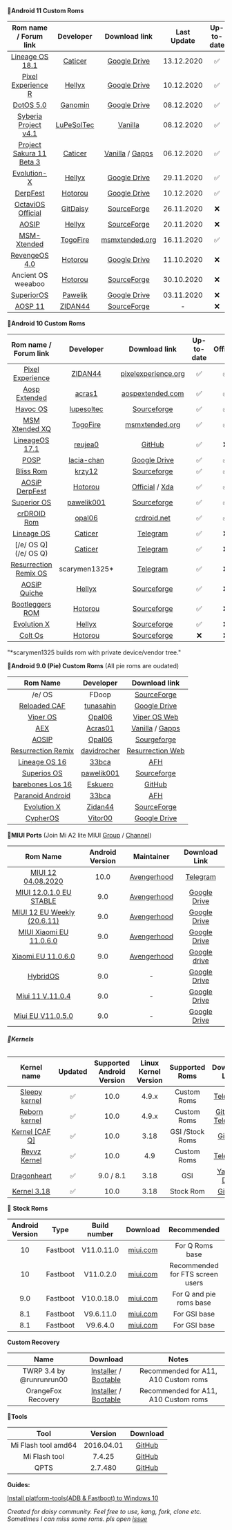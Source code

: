 **📱Android 11 Custom Roms**

|                    Rom name / Forum link                     |                          Developer                           |                        Download link                         | Last Update | Up-to-date | Official | OTA  |
| :----------------------------------------------------------: | :----------------------------------------------------------: | :----------------------------------------------------------: | :---------: | :--------: | :------: | :--: |
|   [Lineage OS 18.1](https://t.me/caticerstuff/138?single)    |              [Caticer](https://t.me/fdoopstuff)              | [Google Drive](https://drive.google.com/drive/folders/1PQazwZB74Wi-CIEusMGmYbJ-Cj07m3eI?usp=sharing) | 13.12.2020  |     ✅      |    ❌     |  ❌   |
|     [Pixel Experience R](https://t.me/newsmia2lite/543)      |                [Hellyx](https://t.me/Helly_x)                | [Google Drive](https://sourceforge.net/projects/pedaisy/files/daisy/PixelExperience_daisy-11.0-20201210-1855-BETA-UNOFFICIAL.zip/download) | 10.12.2020  |     ✅      |    ❌     |  ❌   |
|          [DotOS 5.0](https://t.me/newsmia2lite/541)          |               [Ganomin](https://t.me/ganomin)                |                       [Google Drive]()                       | 08.12.2020  |     ✅      |    ❌     |  ❌   |
| [Syberia Project v4.1](https://forum.xda-developers.com/t/rom-11-daisy-unofficial-syberia-project.4200621/) |            [LuPeSolTec](https://t.me/LuPeSolTec)             |              [Vanilla](https://bit.ly/3qQRx3Y)               | 08.12.2020  |     ✅      |    ❌     |  ❌   |
| [Project Sakura 11 Beta 3](https://t.me/caticerstuff/121?single) |              [Caticer](https://t.me/fdoopstuff)              | [Vanilla](https://bashupload.com/hNAJo/Psakura.zip) / [Gapps](https://drive.google.com/uc?id=1ZECqz7T17RI-l369NyndyVjokXK596pB&export=download) | 06.12.2020  |     ✅      |    ❌     |  ❌   |
|         [Evolution-X](https://t.me/newsmia2lite/530)         |                [Hellyx](https://t.me/Helly_x)                |                       [Google Drive]()                       | 29.11.2020  |     ✅      |    ❌     |  ❌   |
|          [DerpFest](https://t.me/newsmia2lite/529)           |               [Hotorou](https://t.me/hotorou)                | [Google Drive](https://drive.google.com/uc?id=1VfvZM1PNpbXCvjYZjvuEA5Hy02wniF4R&export=download) | 10.12.2020  |     ✅      |    ✅     |  ❌   |
|      [OctaviOS Official](https://t.me/newsmia2lite/525)      |              [GitDaisy](https://t.me/GitDaisy)               | [SourceForge](https://sourceforge.net/projects/octavi-os/files/daisy/) | 26.11.2020  |     ❌      |    ✅     |  ❌   |
|            [AOSIP](https://t.me/newsmia2lite/523)            |                [Hellyx](https://t.me/Helly_x)                | [SourceForge](https://sourceforge.net/projects/aosipdaisy/files/daisy/AOSiP-11-Ravioli-daisy-20201120-1606.zip/download) | 20.11.2020  |     ❌      |    ❌     |  ❌   |
|         [MSM-Xtended](https://t.me/TogoFireChannel)          |              [TogoFire](https://t.me/TogoFire)               | [msmxtended.org](https://downloads.msmxtended.org/?dir=daisy) | 16.11.2020  |     ✅      |    ✅     |  ❔   |
|           [RevengeOS 4.0](https://t.me/hotorou039)           |               [Hotorou](https://t.me/hotorou)                | [Google Drive](https://drive.google.com/uc?id=1s8iR6Znch8jPikIArgQM-vone4e0rE7r&export=download) | 11.10.2020  |     ❌      |    ❌     |  ❌   |
|                      Ancient OS weeaboo                      |               [Hotorou](https://t.me/hotorou)                | [SourceForge](https://sourceforge.net/projects/zunayed-builds/files/Bootleg/daisy/AncientOS-weeaboify-v4.0-Final-daisy-desufied-20201030-1814-Vanilla.zip/download) | 30.10.2020  |     ❌      |    ❌     |  ❌   |
|            [SuperiorOS](https://t.me/pawelikwork)            |              [Pawelik](https://t.me/pawelik001)              | [Google Drive](https://drive.google.com/file/d/1HSfMCO2dAd3wPFv9Bhq_0Dx8ImfHaemJ/view?usp=sharing) | 03.11.2020  |     ❌      |    ❌     |  ❌   |
| [AOSP 11](https://forum.xda-developers.com/mi-a2-lite/development/rom-aosp-11-0-t4167961) | [ZIDAN44](https://forum.xda-developers.com/member.php?u=9782219) | [SourceForge](https://sourceforge.net/projects/sakura-roms/files/Daisy/aosp_daisy-11-20200925-1519-beta.zip/download) |      -      |     ❌      |    ❌     |  ❌   |

**📱Android 10 Custom Roms**

|                    Rom name / Forum link                     |                          Developer                           |                        Download link                         | Up-to-date | Official | OTA  |
| :----------------------------------------------------------: | :----------------------------------------------------------: | :----------------------------------------------------------: | :--------: | :------: | :--: |
| [Pixel Experience](https://forum.xda-developers.com/mi-a2-lite/development/rom-pixel-experience-t4123633) | [ZIDAN44](https://forum.xda-developers.com/member.php?u=9782219) | [pixelexperience.org](https://download.pixelexperience.org/daisy) |     ✅      |    ✅     |  ✅   |
| [Aosp Extended](https://forum.xda-developers.com/mi-a2-lite/development/rom-aospextended-rom-v7-0-t4051329) | [acras1](https://forum.xda-developers.com/member.php?u=5583941) | [aospextended.com](https://downloads.aospextended.com/daisy) |     ✅      |    ✅     |  ✅   |
| [Havoc OS](https://forum.xda-developers.com/mi-a2-lite/development/stable-havoc-os-rom-t4098041) | [lupesoltec](https://forum.xda-developers.com/member.php?u=8461838) | [Sourceforge](https://sourceforge.net/projects/havoc-os/files/daisy/) |     ✅      |    ✅     |  ❌   |
| [MSM Xtended XQ](https://forum.xda-developers.com/mi-a2-lite/development/stable-msm-xtended-xq-release-v6-0-t4063845) | [TogoFire](https://forum.xda-developers.com/member.php?u=4230687) | [msmxtended.org](https://downloads.msmxtended.org/?dir=daisy) |     ✅      |    ✅     |  ✅   |
| [LineageOS 17.1](https://forum.xda-developers.com/mi-a2-lite/development/lineageos-17-1-xiaomi-a2-lite-t4076439) | [reujea0](https://forum.xda-developers.com/member.php?u=7249498) | [GitHub](https://github.com/a-huk/otaserver/releases/download/07/lineage-17.1-20200916-UNOFFICIAL-daisy.zip) |     ✅      |    ❌     |  ✅   |
| [POSP](https://forum.xda-developers.com/mi-a2-lite/development/10-0-posp-v3-q-daisy-t4011191) | [lacia-chan](https://forum.xda-developers.com/member.php?u=8295328) | [Google Drive](https://drive.google.com/file/d/1xKgi5CTyIu4__e2WlF_CId89KV_QAIWp/view?usp=sharing) |     ✅      |    ✅     |  ❌   |
| [Bliss Rom](https://forum.xda-developers.com/mi-a2-lite/development/10-0-bliss-rom-v12-5-xiaomi-mi-a2-lite-t4072705) | [krzy12](https://forum.xda-developers.com/member.php?u=5938081) | [Sourceforge](https://sourceforge.net/projects/blissroms/files/Q/daisy/) |     ✅      |    ✅     |  ❔   |
| [AOSiP DerpFest](https://forum.xda-developers.com/mi-a2-lite/development/official-aosip-derpfest-rom-mi-a2-lite-t4151523) | [Hotorou](https://forum.xda-developers.com/member.php?u=10763893) | [Official](https://get.derpfest.org/) / [Xda](https://forum.xda-developers.com/mi-a2-lite/development/official-aosip-derpfest-rom-mi-a2-lite-t4151523) |     ✅      |    ✅     |  ❔   |
| [Superior OS](https://forum.xda-developers.com/mi-a2-lite/development/10-superioros-xiaomi-mi-a2-lite-t3998109) | [pawelik001](https://forum.xda-developers.com/member.php?u=8419529) | [Sourceforge](https://sourceforge.net/projects/superioros/files/daisy/) |     ✅      |    ✅     |  ❌   |
| [crDROID Rom](https://forum.xda-developers.com/mi-a2-lite/development/stable-crdroid-rom-t4145515) | [opal06](https://forum.xda-developers.com/member.php?u=8661641) |           [crdroid.net](https://crdroid.net/daisy)           |     ✅      |    ✅     |  ✅   |
|            [Lineage OS](https://t.me/fdoopstuff)             |              [Caticer](https://t.me/fdoopstuff)              |             [Telegram](https://t.me/fdoopstuff)              |     ✅      |    ❌     |  ❌   |
|                     [/e/ OS Q](/e/ OS Q)                     |              [Caticer](https://t.me/fdoopstuff)              |             [Telegram](https://t.me/fdoopstuff)              |     ✅      |    ❌     |  ❌   |
| [Resurrection Remix OS](https://t.me/newsmia2lite/480?single) |                        scarymen1325*                         |       [Telegram](https://t.me/newsmia2lite/480?single)       |     ✅      |    ❌     |  ❌   |
| [AOSiP Quiche](https://forum.xda-developers.com/mi-a2-lite/development/rom-aosip-quiche-t4159397) | [Hellyx](https://forum.xda-developers.com/member.php?u=10642995) | [Sourceforge](https://sourceforge.net/projects/aosipdaisy/files/daisy/) |     ✅      |    ❌     |  ❌   |
| [Bootleggers ROM](https://forum.xda-developers.com/mi-a2-lite/development/bootleggers-rom-mi-a2-liteunofficial-t4122801) | [Hotorou](https://forum.xda-developers.com/member.php?u=10763893) | [Sourceforge](https://sourceforge.net/projects/zunayed-builds/files/Bootleg/daisy/) |     ✅      |    ❌     |  ❌   |
| [Evolution X](https://forum.xda-developers.com/mi-a2-lite/development/rom-evolution-x-4-5-t4141719) | [Hellyx](https://forum.xda-developers.com/member.php?u=10642995) | [Sourceforge](https://sourceforge.net/projects/testbuildss/files/daisy/) |     ✅      |    ❌     |  ❌   |
| [Colt Os](https://forum.xda-developers.com/mi-a2-lite/development/unofficial-colt-os-mi-a2-litedaisy-t4111499) | [Hotorou](https://forum.xda-developers.com/member.php?u=10763893) | [Sourceforge](https://sourceforge.net/projects/zunayed-builds/files/Colt/daisy/) |     ❌      |    ❌     |  ❌   |

"*scarymen1325 builds rom with private device/vendor tree." 

**📱Android 9.0 (Pie) Custom Roms** (All pie roms are oudated)

|                           Rom Name                           |                          Developer                           |                        Download link                         |
| :----------------------------------------------------------: | :----------------------------------------------------------: | :----------------------------------------------------------: |
|                            /e/ OS                            |                            FDoop                             | [SourceForge](https://sourceforge.net/projects/fdoops-builds/files/eos/) |
| [Reloaded CAF](https://forum.xda-developers.com/mi-a2-lite/development/9-0-caf-reloaded-caf-mi-a2-lite-daisy-t3967509) | [tunasahin](https://forum.xda-developers.com/member.php?u=9165614) | [Google Drive](https://drive.google.com/file/d/1q4te3ZkmVI_mCQ1yjRi6mkKekS944NGI/view?usp=drivesdk) |
| [Viper OS](https://forum.xda-developers.com/mi-a2-lite/development/9-0-viperos-v6-3-xiaomi-mi-a2-lite-t3927195) | [Opal06](https://forum.xda-developers.com/member.php?u=8661641) | [Viper OS Web](https://download.viperos.org/?codename=daisy) |
| [AEX](https://forum.xda-developers.com/mi-a2-lite/development/9-0-aosp-extended-6-5-xiaomi-mi-a2-lite-t3930940) | [Acras01](https://forum.xda-developers.com/member.php?u=5583941) | [Vanilla](https://drive.google.com/open?id=1MXZQr0jm1u3TWaoFKaAfP-1eRK0g7nj9) / [Gapps](https://drive.google.com/open?id=1BXduvu95Y6WKJqz8baVNSjSitxSFeYVF) |
| [AOSIP](https://forum.xda-developers.com/mi-a2-lite/development/9-0-aosip-rom-t3929596) | [Opal06](https://forum.xda-developers.com/member.php?u=8661641) | [Sourgeforge](https://sourceforge.net/projects/aosip-daisy-ota/files/builds/) |
| [Resurrection Remix](https://forum.xda-developers.com/mi-a2-lite/development/9-0-resurrection-remix-v7-0-2-xiaomi-mi-t3926922) | [davidrocher](https://forum.xda-developers.com/member.php?u=8220724) | [Resurrection Web](https://get.resurrectionremix.com/?dir=daisy) |
| [Lineage OS 16](https://forum.xda-developers.com/mi-a2-lite/development/lineageos-16-0-xiaomi-mi-a2-lite-t3919060) | [33bca](https://forum.xda-developers.com/member.php?u=5296790) | [AFH](https://androidfilehost.com/?fid=6006931924117920053)  |
| [Superios OS](https://forum.xda-developers.com/mi-a2-lite/development/9-0-superioros-xiaomi-mi-a2-lite-t3946434) | [pawelik001](https://forum.xda-developers.com/member.php?u=8419529) | [Sourceforge](https://sourceforge.net/projects/superioros/files/daisy/) |
| [barebones Los 16](https://forum.xda-developers.com/mi-a2-lite/development/rom-barebones-lineageos-16-0-t3931121) | [Eskuero](https://forum.xda-developers.com/member.php?u=4495609) | [GitHub](https://github.com/Eskuero/patches_lineageos/releases) |
| [Paranoid Android](https://forum.xda-developers.com/mi-a2-lite/development/paranoid-android-pie-beta-xiaomi-mi-a2-t3912880) | [33bca](https://forum.xda-developers.com/member.php?u=5296790) | [AFH](https://androidfilehost.com/?fid=1395089523397933724)  |
| [Evolution X](https://forum.xda-developers.com/mi-a2-lite/development/rom-evolution-x-2-0-t3942647) | [Zidan44](https://forum.xda-developers.com/member.php?u=9782219) | [SourceForge](https://sourceforge.net/projects/evolution-x/files/daisy/) |
| [CypherOS](https://forum.xda-developers.com/mi-a2-lite/development/rom-cypheros-7-0-0-poundcake-unofficial-t3947303) | [Vitor00](https://forum.xda-developers.com/member.php?u=7824261) | [Google Drive](https://drive.google.com/open?id=1ZtJPDbI1ZlB21iMdcGtMVXVFa5WrJ9-0) |

**📱MIUI Ports** (Join Mi A2 lite MIUI [Group](https://t.me/miuidaisy) / [Channel](https://t.me/miuidaisyports))

|                          Rom Name                          | Android Version |               Maintainer                |                        Download Link                         |
| :--------------------------------------------------------: | :-------------: | :-------------------------------------: | :----------------------------------------------------------: |
|    [MIUI 12 04.08.2020](https://t.me/newsmia2lite/410)     |      10.0       | [Avengerhood](https://t.me/Avengerhood) |          [Telegram](https://t.me/newsmia2lite/410)           |
|  [MIUI 12.0.1.0 EU STABLE](https://t.me/newsmia2lite/412)  |       9.0       | [Avengerhood](https://t.me/Avengerhood) |                       [Google Drive]()                       |
|   [MIUI 12 EU Weekly (20.6.11)](https://t.me/miuidaisy)    |       9.0       | [Avengerhood](https://t.me/Avengerhood) | [Google Drive](https://drive.google.com/file/d/1-GBxjF94cnsI5Tx4eHP1ZfjxOtFyzPrs/view?usp=drivesdk) |
| [MIUI Xiaomi EU 11.0.6.0](https://t.me/miuidaisyports/106) |       9.0       | [Avengerhood](https://t.me/Avengerhood) | [Google Drive](https://drive.google.com/file/d/1-2RAl23tr7Dd4as35VEF7OcBkACfZ_RQ/view?usp=sharing) |
|   [Xiaomi.EU 11.0.6.0](https://t.me/miuidaisyports/105)    |       9.0       | [Avengerhood](https://t.me/Avengerhood) | [Google drive](https://drive.google.com/file/d/1-DTSevZkq1kcqc4DM5FhKw0FO9Jw7yqf/view?usp=sharing) |
|             [HybridOS](https://t.me/miuidaisy)             |       9.0       |                    -                    | [Google Drive](https://drive.google.com/file/d/16fWuD78AvNY6ugHMBVs0iMcUodKZI2bx/view) |
|         [Miui 11 V.11.0.4](https://t.me/miuidaisy)         |       9.0       |                    -                    | [Google Drive](https://drive.google.com/file/d/1M-eDCqCL2ypKLLa8uWAPOxzInWln5xAA/view) |
|        [Miui EU V11.0.5.0](https://t.me/miuidaisy)         |       9.0       |                    -                    | [Google Drive](https://drive.google.com/file/d/1-2htTk67oHQ9OuaKOxDWUJsiZDvs69sF/view) |

###### **📱Kernels**

|                         Kernel name                          | Updated | Supported Android Version | Linux Kernel Version | Supported Roms  |                        Download Link                         |
| :----------------------------------------------------------: | :-----: | :-----------------------: | :------------------: | :-------------: | :----------------------------------------------------------: |
|         [Sleepy kernel](https://t.me/Laciakerneltg)          |    ✅    |           10.0            |        4.9.x         |   Custom Roms   |              [Telegram](https://t.me/vimbvince)              |
| [Reborn kernel](https://forum.xda-developers.com/mi-a2-lite/development/msm8953-c-f-4-9-kernel-t4033815) |    ✅    |           10.0            |        4.9.x         |   Custom Roms   | [GitHub](https://github.com/RebornDaisyProject/daisy_msm8953/releases) / [Telegram](https://t.me/loki_kernel) |
| [Kernel [CAF Q]](https://forum.xda-developers.com/mi-a2-lite/development/kernel-daisy-q-oss-caf-rebase-fixed-t4067329) |    ✅    |           10.0            |         3.18         | GSI /Stock Roms | [GitHub](https://github.com/Aarqw12/kernel_xiaomi_daisy-1/releases) |
| [Revvz Kernel](https://forum.xda-developers.com/mi-a2-lite/development/v1-revvz-kernel-t4015937) |    ✅    |           10.0            |         4.9          |   Custom Roms   |            [Telegram](https://t.me/RevvzChannel)             |
| [Dragonheart](https://forum.xda-developers.com/mi-a2-lite/development/kernel-dragonheart-msm-caf-3-18-140-t3939288) |    ✅    |         9.0 / 8.1         |         3.18         |       GSI       |     [Yandex Disk](https://yadi.sk/d/b9IGc5vYXtMJdg/v3.3)     |
| [Kernel 3.18](https://forum.xda-developers.com/mi-a2-lite/development/kernel-daisy-q-oss-caf-rebase-fixed-t4067329) |    ✅    |           10.0            |         3.18         |    Stock Rom    | [GitHub](https://github.com/Aarqw12/kernel_xiaomi_daisy-1/releases/) |

📱 **Stock Roms**

| Android Version |   Type   | Build number |                           Download                           |           Recommended            |
| :-------------: | :------: | :----------: | :----------------------------------------------------------: | :------------------------------: |
|       10        | Fastboot |  V11.0.11.0  | [miui.com](https://bigota.d.miui.com/V11.0.11.0.QDLMIXM/miui_DAISYGlobal_V11.0.11.0.QDLMIXM_5a0d0cf932_10.0.zip) |         For Q Roms base          |
|       10        | Fastboot |  V11.0.2.0   |             [miui.com](https://cutt.ly/xgaDLi2)              | Recommended for FTS screen users |
|       9.0       | Fastboot |  V10.0.18.0  | [miui.com](http://bigota.d.miui.com/V10.0.18.0.PDLMIXM/daisy_global_images_V10.0.18.0.PDLMIXM_20200109.0000.00_9.0_a7b709656c.tgz) |     For Q and pie roms base      |
|       8.1       | Fastboot |  V9.6.11.0   | [miui.com](http://bigota.d.miui.com/V9.6.11.0.ODLMIFF/daisy_global_images_V9.6.11.0.ODLMIFF_20181112.0000.00_8.1_8028e3bf1c.tgz) |           For GSI base           |
|       8.1       | Fastboot |   V9.6.4.0   | [miui.com](http://bigota.d.miui.com/V9.6.4.0.ODLMIFF/daisy_global_images_V9.6.4.0.ODLMIFF_20180724.0000.00_8.1_4afd3431a2.tgz) |           For GSI base           |

**Custom Recovery**


|           Name           |                           Download                           |                Notes                 |
| :----------------------: | :----------------------------------------------------------: | :----------------------------------: |
| TWRP 3.4 by @runrunrun00 | [Installer](https://github.com/TheDoop/daisy-stuff/raw/master/recovery/twrp-installer-3.4.0.0-daisy.zip) / [Bootable](https://github.com/TheDoop/daisy-stuff/raw/master/recovery/twrp-3.4.0.0-daisy.img) | Recommended for A11, A10 Custom roms |
|    OrangeFox Recovery    | [Installer](https://raw.githubusercontent.com/Caticer/daisy-stuff/master/recovery/OrangeFox-R11-Stable-daisy_Custom-Install_v4.zip) / [Bootable](https://raw.githubusercontent.com/Caticer/daisy-stuff/master/recovery/OrangeFox-R11.0-Stable-daisy.img) | Recommended for A11, A10 Custom roms |


**🔧Tools** 

|        Tool         |  Version   |                           Download                           |
| :-----------------: | :--------: | :----------------------------------------------------------: |
| Mi Flash tool amd64 | 2016.04.01 | [GitHub](https://github.com/Caticer/daisy-stuff/raw/master/tools/MiPhone.exe) |
|    Mi Flash tool    |   7.4.25   | [GitHub](https://github.com/Caticer/daisy-stuff/raw/master/tools/MiFlashSetup_eng.msi) |
|        QPTS         |  2.7.480   | [GitHub](https://github.com/Caticer/daisy-stuff/raw/master/tools/QPST.zip) |


**Guides:**

[Install platform-tools(ADB & Fastboot) to Windows 10](https://caticer.github.io/platformtoolswin10/)

*Created for daisy community. Feel free to use, kang, fork, clone etc. Sometimes I can miss some roms. pls open [issue](https://github.com/TheDoop/daisy-stuff)*